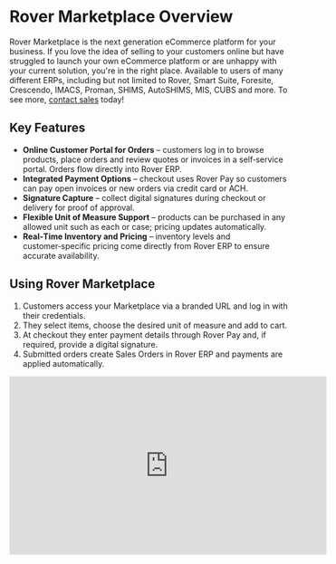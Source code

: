 # Rover Marketplace Overview

<PageHeader />

Rover Marketplace is the next generation eCommerce platform for your business. If you love the idea of selling to your customers online but have struggled to launch your own eCommerce platform or are unhappy with your current solution, you're in the right place. Available to users of many different ERPs, including but not limited to Rover, Smart Suite, Foresite, Crescendo, IMACS, Proman, SHIMS, AutoSHIMS, MIS, CUBS and more. To see more, [contact sales](mailto:sales@zumasys.com) today!

## Key Features

- **Online Customer Portal for Orders** – customers log in to browse products, place orders and review quotes or invoices in a self‑service portal. Orders flow directly into Rover ERP.
- **Integrated Payment Options** – checkout uses Rover Pay so customers can pay open invoices or new orders via credit card or ACH.
- **Signature Capture** – collect digital signatures during checkout or delivery for proof of approval.
- **Flexible Unit of Measure Support** – products can be purchased in any allowed unit such as each or case; pricing updates automatically.
- **Real‑Time Inventory and Pricing** – inventory levels and customer‑specific pricing come directly from Rover ERP to ensure accurate availability.

## Using Rover Marketplace

1. Customers access your Marketplace via a branded URL and log in with their credentials.
2. They select items, choose the desired unit of measure and add to cart.
3. At checkout they enter payment details through Rover Pay and, if required, provide a digital signature.
4. Submitted orders create Sales Orders in Rover ERP and payments are applied automatically.

<iframe width="560" height="315" src="https://www.youtube.com/embed/Qvfm-wM4Hbo" title="YouTube video player" frameborder="0" allow="accelerometer; autoplay; clipboard-write; encrypted-media; gyroscope; picture-in-picture" allowfullscreen></iframe>

<PageFooter />
